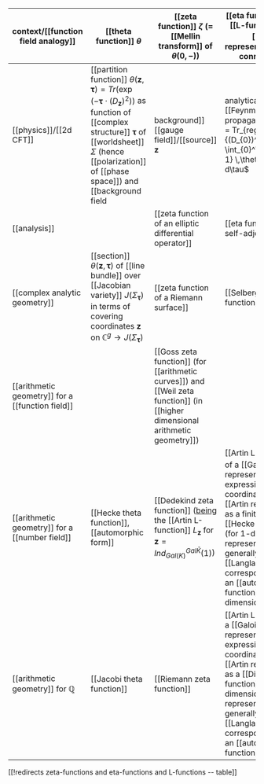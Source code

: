 

| context/[[function field analogy]]  | [[theta function]] $\theta$ | [[zeta function]] $\zeta$ (= [[Mellin transform]] of $\theta(0,-)$) | [[eta function]] $\eta$ and [[L-function]] $L_{\mathbf{z}}$ of [[Galois representation]]/[[flat connection]] $\mathbf{z}$ |  [[special values of L-functions]] |
|---|-----|-----------|-----|----|
| [[physics]]/[[2d CFT]] | [[partition function]] $\theta(\mathbf{z},\mathbf{\tau}) = Tr(\exp(-\mathbf{\tau} \cdot (D_\mathbf{z})^2))$ as function of [[complex structure]] $\mathbf{\tau}$ of [[worldsheet]] $\Sigma$ (hence [[polarization]] of [[phase space]])  and [[background field|background]] [[gauge field]]/[[source]] $\mathbf{z}$  | analytically continued [[Feynman propagator]] $\zeta(s) = Tr_{reg}\left(\frac{1}{(D_{0})^2}\right)^s = \int_{0}^\infty \tau^{s-1} \,\theta(0,\tau)\, d\tau$  | analytically continued [[Dirac propagator]] $\eta_{\mathbf{z}}(s) = Tr_{reg} \left(\frac{sgn(D_{\mathbf{z}})}{ D_{\mathbf{z}} }\right)^s $  |  [[zeta function regularization|regularized]] [[Feynman propagator]] $pv\, \zeta(1) = Tr_{reg}\left(\frac{1}{(D_{\mathbf{z}})^2}\right)$ / [[zeta function regularization|regularized]] [[Dirac propagator]] $pv\, \eta(1)= Tr_{reg} \left( \frac{D_{\mathbf{z}}}{(D_{\mathbf{z}})^2} \right)$ / [[path integral]] $\zeta^\prime(0) = - \ln\;det_{reg}(D_{\mathbf{z}}^2)$ |
| [[analysis]] |   | [[zeta function of an elliptic differential operator]] | [[eta function of a self-adjoint operator]] |  [[functional determinant]] |
| [[complex analytic geometry]] | [[section]] $\theta(\mathbf{z},\mathbf{\tau})$  of [[line bundle]] over [[Jacobian variety]] $J(\Sigma_{\mathbf{\tau}})$ in terms of covering coordinates $\mathbf{z}$ on $\mathbb{C}^g \to J(\Sigma_{\mathbf{\tau}})$ | [[zeta function of a Riemann surface]] | [[Selberg zeta function]] |   
| [[arithmetic geometry]] for a [[function field]] |   |  [[Goss zeta function]] (for [[arithmetic curves]])  and [[Weil zeta function]] (in [[higher dimensional arithmetic geometry]]) |   |  |
| [[arithmetic geometry]] for a [[number field]] | [[Hecke theta function]], [[automorphic form]] | [[Dedekind zeta function]] ([being](Artin+L-function#RelationToDedekindZeta) the [[Artin L-function]] $L_{\mathbf{z}}$ for $\mathbf{z} = Ind_{Gal(K)}^{Gal{\tilde K}}(1)$) |   [[Artin L-function]] $L_{\mathbf{z}}$ of a [[Galois representation]] $\mathbf{z}$, expressible "in coordinates" (by [[Artin reciprocity]]) as a finite-order [[Hecke L-function]] (for 1-dimensional representations) and generally (via [[Langlands correspondence]]) by an [[automorphic L-function]]  (for higher dimensional reps) |  [[class number]] $\cdot$ [[regulator]]  |
| [[arithmetic geometry]] for $\mathbb{Q}$ | [[Jacobi theta function]] | [[Riemann zeta function]] | [[Artin L-function]] of a [[Galois representation]] $\mathbf{z}$ , expressible "in coordinates" (via [[Artin reciprocity]]) as a [[Dirichlet L-function]] (for 1-dimensional Galois representations) and generally (via [[Langlands correspondence]]) as an [[automorphic L-function]] |   | 


[[!redirects zeta-functions and eta-functions and L-functions -- table]]